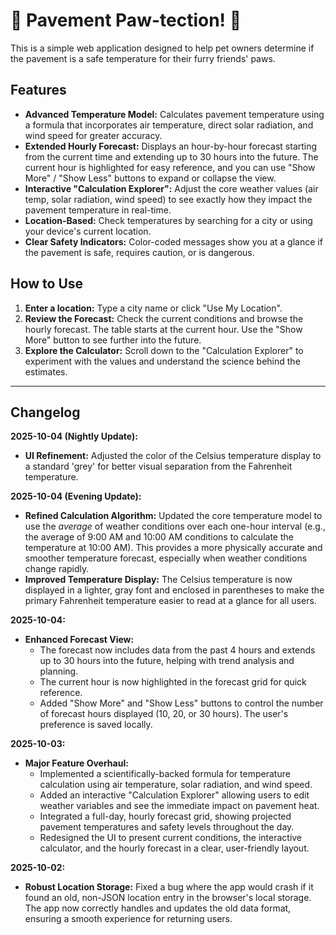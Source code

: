 # 🐾 Pavement Paw-tection! 🐾

This is a simple web application designed to help pet owners determine if the pavement is a safe temperature for their furry friends' paws.

## Features

*   **Advanced Temperature Model:** Calculates pavement temperature using a formula that incorporates air temperature, direct solar radiation, and wind speed for greater accuracy.
*   **Extended Hourly Forecast:** Displays an hour-by-hour forecast starting from the current time and extending up to 30 hours into the future. The current hour is highlighted for easy reference, and you can use "Show More" / "Show Less" buttons to expand or collapse the view.
*   **Interactive "Calculation Explorer":** Adjust the core weather values (air temp, solar radiation, wind speed) to see exactly how they impact the pavement temperature in real-time.
*   **Location-Based:** Check temperatures by searching for a city or using your device's current location.
*   **Clear Safety Indicators:** Color-coded messages show you at a glance if the pavement is safe, requires caution, or is dangerous.

## How to Use

1.  **Enter a location:** Type a city name or click "Use My Location".
2.  **Review the Forecast:** Check the current conditions and browse the hourly forecast. The table starts at the current hour. Use the "Show More" button to see further into the future.
3.  **Explore the Calculator:** Scroll down to the "Calculation Explorer" to experiment with the values and understand the science behind the estimates.

---

## Changelog

**2025-10-04 (Nightly Update):**
- **UI Refinement:** Adjusted the color of the Celsius temperature display to a standard 'grey' for better visual separation from the Fahrenheit temperature.

**2025-10-04 (Evening Update):**
- **Refined Calculation Algorithm:** Updated the core temperature model to use the *average* of weather conditions over each one-hour interval (e.g., the average of 9:00 AM and 10:00 AM conditions to calculate the temperature at 10:00 AM). This provides a more physically accurate and smoother temperature forecast, especially when weather conditions change rapidly.
- **Improved Temperature Display:** The Celsius temperature is now displayed in a lighter, gray font and enclosed in parentheses to make the primary Fahrenheit temperature easier to read at a glance for all users.

**2025-10-04:**
- **Enhanced Forecast View:**
    - The forecast now includes data from the past 4 hours and extends up to 30 hours into the future, helping with trend analysis and planning.
    - The current hour is now highlighted in the forecast grid for quick reference.
    - Added "Show More" and "Show Less" buttons to control the number of forecast hours displayed (10, 20, or 30 hours). The user's preference is saved locally.

**2025-10-03:**
- **Major Feature Overhaul:**
    - Implemented a scientifically-backed formula for temperature calculation using air temperature, solar radiation, and wind speed.
    - Added an interactive "Calculation Explorer" allowing users to edit weather variables and see the immediate impact on pavement heat.
    - Integrated a full-day, hourly forecast grid, showing projected pavement temperatures and safety levels throughout the day.
    - Redesigned the UI to present current conditions, the interactive calculator, and the hourly forecast in a clear, user-friendly layout.

**2025-10-02:**
- **Robust Location Storage:** Fixed a bug where the app would crash if it found an old, non-JSON location entry in the browser's local storage. The app now correctly handles and updates the old data format, ensuring a smooth experience for returning users.